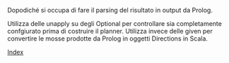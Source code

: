 
Dopodiché si occupa di fare il parsing del risultato in output da Prolog.

Utilizza delle unapply su degli Optional per controllare sia completamente confgiurato prima di costruire il planner.
Utilizza invece delle given per convertire le mosse prodotte da Prolog in oggetti Directions in Scala.

[Index](../index.md)